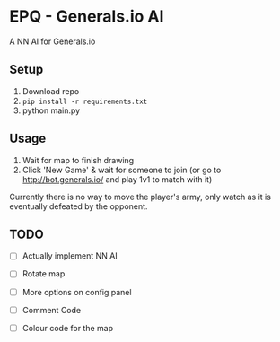 # EPQ - Generals.io AI

A NN AI for Generals.io

## Setup
1. Download repo
2. `pip install -r requirements.txt`
3. python main.py

## Usage
1. Wait for map to finish drawing
2. Click 'New Game' & wait for someone to join (or go to http://bot.generals.io/ and play 1v1 to match with it)

Currently there is no way to move the player's army, only watch as it is eventually defeated by the opponent.

## TODO
- [ ] Actually implement NN AI  
- [ ] Rotate map  
- [ ] More options on config panel  
- [ ] Comment Code
- [ ] Colour code for the map


